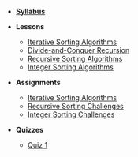 - **[Syllabus](README.md)**
- **Lessons**

  - [Iterative Sorting Algorithms](Lessons/SortingIterative.md)
  - [Divide-and-Conquer Recursion]( Lessons/SortingDivideConquer.md)
  - [Recursive Sorting Algorithms](Lessons/SortingRecursive.md)
  - [Integer Sorting Algorithms](Lessons/SortingInteger.md)

- **Assignments**

  - [Iterative Sorting Algorithms](Assignments/IterativeSort.md)
  - [Recursive Sorting Challenges](Assignments/RecursiveSort.md)
  - [Integer Sorting Challenges](Assignments/IntegerSort.md)

- **Quizzes**
  - [Quiz 1](Lessons/Quiz1.md)
